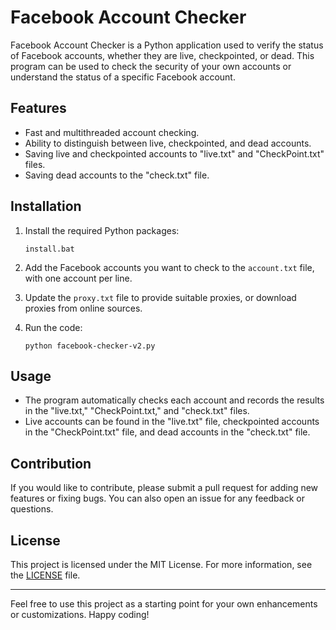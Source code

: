# Facebook Account Checker

Facebook Account Checker is a Python application used to verify the status of Facebook accounts, whether they are live, checkpointed, or dead. This program can be used to check the security of your own accounts or understand the status of a specific Facebook account.

## Features

- Fast and multithreaded account checking.
- Ability to distinguish between live, checkpointed, and dead accounts.
- Saving live and checkpointed accounts to "live.txt" and "CheckPoint.txt" files.
- Saving dead accounts to the "check.txt" file.

## Installation

1. Install the required Python packages:

   ```
   install.bat
   ```

2. Add the Facebook accounts you want to check to the `account.txt` file, with one account per line.

3. Update the `proxy.txt` file to provide suitable proxies, or download proxies from online sources.

4. Run the code:

   ```
   python facebook-checker-v2.py
   ```

## Usage

- The program automatically checks each account and records the results in the "live.txt," "CheckPoint.txt," and "check.txt" files.
- Live accounts can be found in the "live.txt" file, checkpointed accounts in the "CheckPoint.txt" file, and dead accounts in the "check.txt" file.

## Contribution

If you would like to contribute, please submit a pull request for adding new features or fixing bugs. You can also open an issue for any feedback or questions.

## License

This project is licensed under the MIT License. For more information, see the [LICENSE](LICENSE) file.

---

Feel free to use this project as a starting point for your own enhancements or customizations. Happy coding!
```
